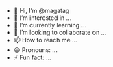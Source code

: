 - 👋 Hi, I’m @magatag
- 👀 I’m interested in ...
- 🌱 I’m currently learning ...
- 💞️ I’m looking to collaborate on ...
- 📫 How to reach me ...
- 😄 Pronouns: ...
- ⚡ Fun fact: ...

<!---
magatag/magatag is a ✨ special ✨ repository because its `README.md` (this file) appears on your GitHub profile.
You can click the Preview link to take a look at your changes.
--->
